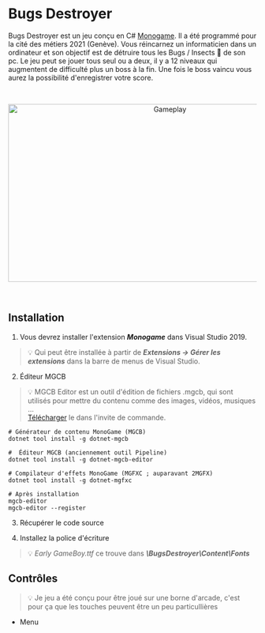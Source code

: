 # Bugs Destroyer

Bugs Destroyer est un jeu conçu en C# [Monogame](https://www.monogame.net/). Il a été programmé pour la cité des métiers 2021 (Genève). Vous réincarnez un informaticien dans un ordinateur et son objectif est de détruire tous les Bugs / Insects :ant: de son pc. Le jeu peut se jouer tous seul ou a deux, il y a 12 niveaux qui augmentent de difficulté plus un boss à la fin. Une fois le boss vaincu vous aurez la possibilité d'enregistrer votre score.

<br>
<p align="center">
  <img src="https://github.com/AlecInfo/BugsDestroyer/blob/master/Doc/GifTroKoul.gif?raw=true" alt="Gameplay" Width="640" Height="360">
</p>
<br>

## Installation

1. Vous devrez installer l'extension ***Monogame*** dans Visual Studio 2019.
> :bulb: Qui peut être installée à partir de ***Extensions -> Gérer les extensions*** dans la barre de menus de  Visual Studio. 

2. Éditeur MGCB
> :bulb: MGCB Editor est un outil d'édition de fichiers .mgcb, qui sont utilisés pour mettre du 
contenu comme des images, vidéos, musiques ... <br>
[Télécharger](https://docs.monogame.net/articles/tools/mgcb_editor.html) le dans l'invite de commande.

```shell
# Générateur de contenu MonoGame (MGCB)
dotnet tool install -g dotnet-mgcb

#  Éditeur MGCB (anciennement outil Pipeline)
dotnet tool install -g dotnet-mgcb-editor

# Compilateur d'effets MonoGame (MGFXC ; auparavant 2MGFX)
dotnet tool install -g dotnet-mgfxc

# Après installation
mgcb-editor
mgcb-editor --register
```

3. Récupérer le code source 

4. Installez la police d'écriture
> :bulb: *Early GameBoy.ttf* ce trouve dans ***\BugsDestroyer\Content\Fonts***

## Contrôles

> :bulb: Je jeu a été conçu pour être joué sur une borne d'arcade, c'est pour ça que les touches peuvent être un peu particullières

- Menu
